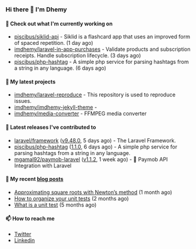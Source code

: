 ### Hi there 👋 I'm Dhemy

#### 👷 Check out what I'm currently working on

- [piscibus/siklid-api](https://github.com/piscibus/siklid-api) - Siklid is a flashcard app that uses an improved form of spaced repetition.  (1 day ago)
- [imdhemy/laravel-in-app-purchases](https://github.com/imdhemy/laravel-in-app-purchases) - Validate products and subscription receipts. Handle subscription lifecycle. (3 days ago)
- [piscibus/php-hashtag](https://github.com/piscibus/php-hashtag) - A simple php service for parsing hashtags from a string in any language. (6 days ago)

#### 🌱 My latest projects

- [imdhemy/laravel-reproduce](https://github.com/imdhemy/laravel-reproduce) - This repository is used to reproduce issues.
- [imdhemy/imdhemy-jekyll-theme](https://github.com/imdhemy/imdhemy-jekyll-theme) - 
- [imdhemy/media-converter](https://github.com/imdhemy/media-converter) - FFMPEG media converter

#### 🔭 Latest releases I've contributed to

- [laravel/framework](https://github.com/laravel/framework) ([v9.48.0](https://github.com/laravel/framework/releases/tag/v9.48.0), 5 days ago) - The Laravel Framework.
- [piscibus/php-hashtag](https://github.com/piscibus/php-hashtag) ([1.1.0](https://github.com/piscibus/php-hashtag/releases/tag/1.1.0), 6 days ago) - A simple php service for parsing hashtags from a string in any language.
- [mgamal92/paymob-laravel](https://github.com/mgamal92/paymob-laravel) ([v1.1.2](https://github.com/mgamal92/paymob-laravel/releases/tag/v1.1.2), 1 week ago) - 🚀  Paymob API Integration with Laravel

#### 📜 My recent [blog posts](https://imdhemy.com/)

- [Approximating square roots with Newton’s method](https://imdhemy.com/blog/dsa/approximating-square-roots-with-newton&#39;s-method.html) (1 month ago)
- [How to organize your unit tests](https://imdhemy.com/blog/testing/how-to-organize-your-unit-tests.html) (2 months ago)
- [What is a unit test](https://imdhemy.com/blog/testing/what-is-a-unit-test.html) (5 months ago)

#### 📫 How to reach me

- [Twitter](https://twitter.com/imdhemy)
- [Linkedin](https://linkedin.com/in/imdhemy)
